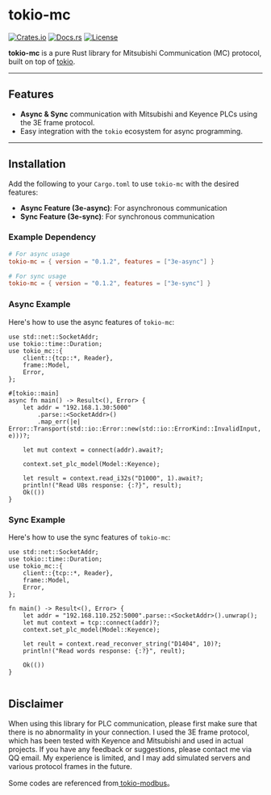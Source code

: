 # tokio-mc

[![Crates.io](https://img.shields.io/crates/v/tokio-mc.svg)](https://crates.io/crates/tokio-mc)
[![Docs.rs](https://docs.rs/tokio-mc/badge.svg)](https://docs.rs/tokio-mc)
[![License](https://img.shields.io/badge/license-MIT-blue.svg)](LICENSE)

**tokio-mc** is a pure Rust library for Mitsubishi Communication (MC) protocol, built on top of [tokio](https://tokio.rs/).  

---

## Features

- **Async & Sync** communication with Mitsubishi and Keyence PLCs using the 3E frame protocol.  
- Easy integration with the `tokio` ecosystem for async programming.  


---

## Installation

Add the following to your `Cargo.toml` to use `tokio-mc` with the desired features:  

- **Async Feature (3e-async)**: For asynchronous communication  
- **Sync Feature (3e-sync)**: For synchronous communication  

### Example Dependency

```toml
# For async usage
tokio-mc = { version = "0.1.2", features = ["3e-async"] }

# For sync usage
tokio-mc = { version = "0.1.2", features = ["3e-sync"] }
```


### Async Example

Here's how to use the async features of `tokio-mc`:  

```rust,no_run
use std::net::SocketAddr;
use tokio::time::Duration;
use tokio_mc::{
    client::{tcp::*, Reader},
    frame::Model,
    Error,
};

#[tokio::main]
async fn main() -> Result<(), Error> {
    let addr = "192.168.1.30:5000"
        .parse::<SocketAddr>()
        .map_err(|e| Error::Transport(std::io::Error::new(std::io::ErrorKind::InvalidInput, e)))?;

    let mut context = connect(addr).await?;

    context.set_plc_model(Model::Keyence);

    let result = context.read_i32s("D1000", 1).await?;
    println!("Read U8s response: {:?}", result);
    Ok(())
}

```


### Sync Example

Here's how to use the sync features of `tokio-mc`:  

```rust,no_run
use std::net::SocketAddr;
use tokio::time::Duration;
use tokio_mc::{
    client::{tcp::*, Reader},
    frame::Model,
    Error,
};

fn main() -> Result<(), Error> {
    let addr = "192.168.110.252:5000".parse::<SocketAddr>().unwrap();
    let mut context = tcp::connect(addr)?;
    context.set_plc_model(Model::Keyence);

    let reult = context.read_reconver_string("D1404", 10)?;
    println!("Read words response: {:?}", reult);

    Ok(())
}


```


## Disclaimer

When using this library for PLC communication, please first make sure that there is no abnormality in your connection. I used the 3E frame protocol, which has been tested with Keyence and Mitsubishi and used in actual projects. If you have any feedback or suggestions, please contact me via QQ email. My experience is limited, and I may add simulated servers and various protocol frames in the future.

Some codes are referenced from[ tokio-modbus](https://github.com/slowtec/tokio-modbus)。
